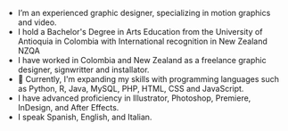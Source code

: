 - I’m an experienced graphic designer, specializing in motion graphics and video.
- I hold a Bachelor's Degree in Arts Education from the University of Antioquia in Colombia with International recognition in New Zealand NZQA
- I have worked in Colombia and New Zealand as a freelance graphic designer, signwritter and installator.
- 🌱 Currently, I'm expanding my skills with programming languages such as Python, R, Java, MySQL, PHP, HTML, CSS and JavaScript.  
- I have advanced proficiency in Illustrator, Photoshop, Premiere, InDesign, and After Effects.
- I speak Spanish, English, and Italian.
